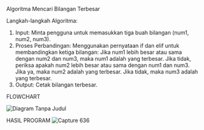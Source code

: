 Algoritma Mencari Bilangan Terbesar

Langkah-langkah Algoritma:
1. Input:
  Minta pengguna untuk memasukkan tiga buah bilangan (num1, num2, num3).
2. Proses Perbandingan:
  Menggunakan pernyataan if dan elif untuk membandingkan ketiga bilangan:
  Jika num1 lebih besar atau sama dengan num2 dan num3, maka num1 adalah yang terbesar.
  Jika tidak, periksa apakah num2 lebih besar atau sama dengan num1 dan num3. Jika ya, maka num2 adalah yang terbesar.
  Jika tidak, maka num3 adalah yang terbesar.
3. Output:
  Cetak bilangan terbesar.

FLOWCHART

![Diagram Tanpa Judul](https://github.com/user-attachments/assets/40385262-e63a-4296-884a-db6f871fa6c3)


HASIL PROGRAM
![Capture 636](https://github.com/user-attachments/assets/0e388a0a-4976-414e-a57a-b2807a24f340)

